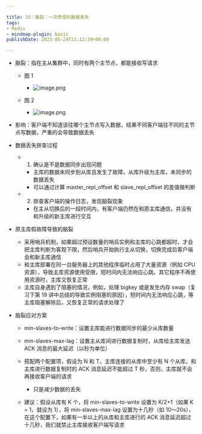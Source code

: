 ```yaml
---

title: 33｜脑裂：一次奇怪的数据丢失
tags:
- Redis
- mindmap-plugin: basic
publishDate: 2023-05-24T21:12:29+08:00

---
```


- 脑裂：指在主从集群中，同时有两个主节点，都能接收写请求

  - 图 1
    - ![image.png](https://cdn.jsdelivr.net/gh/11ze/static/images/redis-33-1.png)

  - 图 2
    - ![image.png](https://cdn.jsdelivr.net/gh/11ze/static/images/redis-33-2.png)

- 影响：客户端不知道该往哪个主节点写入数据，结果不同客户端往不同的主节点写数据，严重的会导致数据丢失
- 数据丢失排查过程

  - 1. 确认是不是数据同步出现问题

    - 主库的数据未同步到从库且发生了故障，从库升级为主库，未同步的数据丢失
    - 可以通过计算 master_repl_offset 和 slave_repl_offset 的差值做判断

  - 2. 排查客户端的操作日志，发现脑裂现象

    - 在主从切换后的一段时间内，有客户端仍然在和原主库通信，并没有和升级的新主库进行交互

- 原主库假故障导致的脑裂

  - 采用哨兵机制，如果超过预设数量的哨兵实例和主库的心跳都超时，才会把主库判断为客观下限，然后哨兵开始执行主从切换，切换完成后客户端会和新主库通信
  - 和主库部署在同一台服务器上的其他程序临时占用了大量资源（例如 CPU 资源），导致主库资源使用受限，短时间内无法响应心跳。其它程序不再使用资源时，主库又恢复正常
  - 主库自身遇到了阻塞的情况，例如，处理 bigkey 或是发生内存 swap（复习下第 19 讲中总结的导致实例阻塞的原因），短时间内无法响应心跳，等主库阻塞解除后，又恢复正常的请求处理了

- 脑裂应对方案

  - min-slaves-to-write：设置主库能进行数据同步的最少从库数量
  - min-slaves-max-lag：设置主从库间进行数据复制时，从库给主库发送 ACK 消息的最大延迟（以秒为单位）
  - 搭配两个配置项，假设为 N 和 T，主库连接的从库中至少有 N 个从库，和主库进行数据复制时的 ACK 消息延迟不能超过 T 秒，否则，主库就不会再接收客户端的请求

    - 只是减少数据的丢失

  - 建议：假设从库有 K 个，将 min-slaves-to-write 设置为 K/2+1（如果 K = 1，就设为 1），将 min-slaves-max-lag 设置为十几秒（如 10～20s），在这个配置下，如果有一半以上的从库和主库进行的 ACK 消息延迟超过十几秒，我们就禁止主库接收客户端写请求

